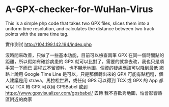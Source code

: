 # A-GPX-checker-for-WuHan-Virus
This is a simple php code that takes two GPX files, slices them into a uniform time resolution, and calculates the distance between two track points with the same time tag.   

實作測試 http://104.199.142.194/index.php

沒時間來改善，只做了一些基本功能，目前可以檢查兩筆 GPX 在同一個時間點的距離，所以假如有確診病患的 GPX 就可以比對了，需要的就拿去改，我也只是順手寫一下而已
這程式不留資料，也不顯示地圖，個資的疑慮應該可以降到最低
網路上說用 Google Time Line 是可以，只是那個轉出來的 GPX 可能有點粗糙，個人建議是用 strava，馬拉松世界，或任何 GPS 可以得到 TCX 或 GPX 的 App 都可以
TCX 轉 GPX 可以用 GPSBabel 或到 https://www.gpsvisualizer.com/gpsbabel/ 去轉
我不喜歡秀地圖，怕會影響熱區附近的商家
